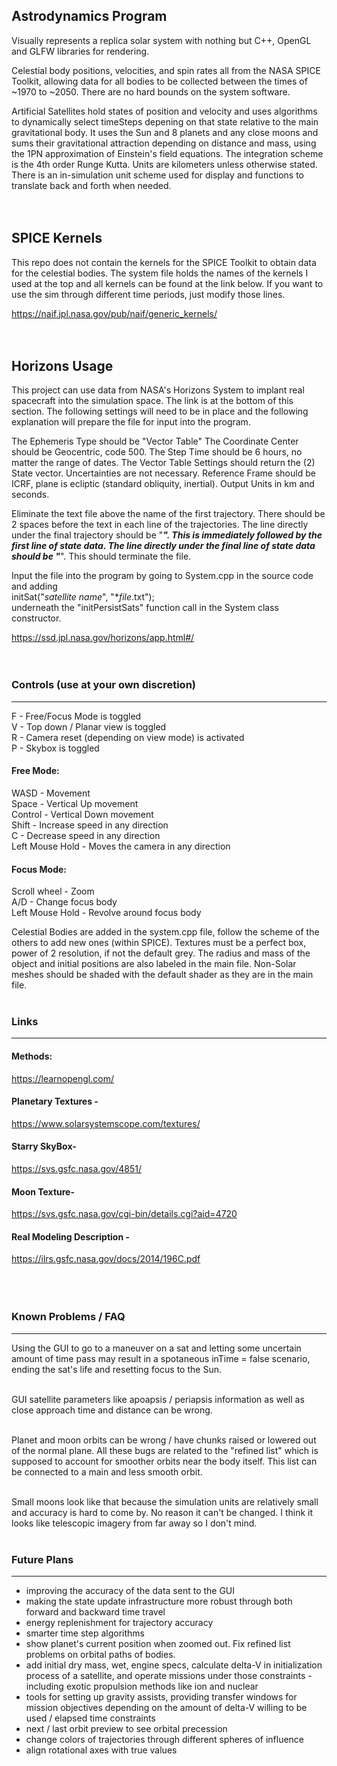 ## Astrodynamics Program

Visually represents a replica solar system with nothing but C++, OpenGL and GLFW libraries for rendering.

Celestial body positions, velocities, and spin rates all from the NASA SPICE Toolkit, allowing data for all
bodies to be collected between the times of ~1970 to ~2050. There are no hard bounds on the system software.

Artificial Satellites hold states of position and velocity and uses algorithms to dynamically select timeSteps
depening on that state relative to the main gravitational body. It uses the Sun and 8 planets and any close moons
and sums their gravitational attraction depending on distance and mass, using the 1PN approximation of Einstein's
field equations. The integration scheme is the 4th order Runge Kutta. Units are kilometers unless otherwise 
stated. There is an in-simulation unit scheme used for display and functions to translate back and forth when
needed.<br><br><br>


## SPICE Kernels

This repo does not contain the kernels for the SPICE Toolkit to obtain data for the celestial bodies. The 
system file holds the names of the kernels I used at the top and all kernels can be found at the link below. If 
you want to use the sim through different time periods, just modify those lines.

https://naif.jpl.nasa.gov/pub/naif/generic_kernels/<br><br><br>

## Horizons Usage

This project can use data from NASA's Horizons System to implant real spacecraft into the simulation space. The
link is at the bottom of this section. The following settings will need to be in place and the following explanation
will prepare the file for input into the program. 

The Ephemeris Type should be "Vector Table"
The Coordinate Center should be Geocentric, code 500.
The Step Time should be 6 hours, no matter the range of dates.
The Vector Table Settings should return the (2) State vector. Uncertainties are not necessary.
Reference Frame should be ICRF, plane is ecliptic (standard obliquity, inertial).
Output Units in km and seconds.

Eliminate the text file above the name of the first trajectory. There should be 2 spaces before the text in each line
of the trajectories. The line directly under the final trajectory should be "***". This is immediately followed by the first
line of state data. The line directly under the final line of state data should be "***". This should terminate the file.

Input the file into the program by going to System.cpp in the source code and adding<br>
initSat("*satellite name*", "**file*.txt");<br>
underneath the "initPersistSats" function call in the System class constructor.

https://ssd.jpl.nasa.gov/horizons/app.html#/<br><br><br>


### Controls (use at your own discretion)
---
F - Free/Focus Mode is toggled<br>
V - Top down / Planar view is toggled<br>
R - Camera reset (depending on view mode) is activated<br>
P - Skybox is toggled<br>

#### Free Mode:
WASD - Movement<br>
Space - Vertical Up movement<br>
Control - Vertical Down movement<br>
Shift - Increase speed in any direction<br>
C - Decrease speed in any direction<br>
Left Mouse Hold - Moves the camera in any direction<br>

#### Focus Mode:
Scroll wheel - Zoom <br>
A/D - Change focus body<br>
Left Mouse Hold - Revolve around focus body<br>

Celestial Bodies are added in the system.cpp file, follow the scheme of the others to add new ones (within SPICE).
Textures must be a perfect box, power of 2 resolution, if not the default grey. The radius and mass of the object
and initial positions are also labeled in the main file.
Non-Solar meshes should be shaded with the default shader as they are in the main file.<br><br>

### Links
---

#### Methods:
https://learnopengl.com/
#### Planetary Textures -
https://www.solarsystemscope.com/textures/
#### Starry SkyBox-
https://svs.gsfc.nasa.gov/4851/
#### Moon Texture-
https://svs.gsfc.nasa.gov/cgi-bin/details.cgi?aid=4720
#### Real Modeling Description - 
https://ilrs.gsfc.nasa.gov/docs/2014/196C.pdf<br><br><br><br>


### Known Problems / FAQ
---

Using the GUI to go to a maneuver on a sat and letting some uncertain amount of time pass may result
in a spotaneous inTime = false scenario, ending the sat's life and resetting focus to the Sun.<br><br>

GUI satellite parameters like apoapsis / periapsis information as well as close approach time and distance
can be wrong. <br><br>

Planet and moon orbits can be wrong / have chunks raised or lowered out of the normal plane. All these bugs
are related to the "refined list" which is supposed to account for smoother orbits near the body itself.
This list can be connected to a main and less smooth orbit.<br><br>

Small moons look like that because the simulation units are relatively small and accuracy is hard to come by. No
reason it can't be changed. I think it looks like telescopic imagery from far away so I don't mind.<br><br>


### Future Plans
---

- improving the accuracy of the data sent to the GUI
- making the state update infrastructure more robust through both forward and backward time travel
- energy replenishment for trajectory accuracy
- smarter time step algorithms
- show planet's current position when zoomed out. Fix refined list problems on orbital paths of bodies.
- add initial dry mass, wet, engine specs, calculate delta-V in initialization process of a satellite, and operate missions under those constraints - including exotic propulsion methods like ion and nuclear
- tools for setting up gravity assists, providing transfer windows for mission objectives depending on the amount of delta-V willing to be used / elapsed time constraints 
- next / last orbit preview to see orbital precession
- change colors of trajectories through different spheres of influence
- align rotational axes with true values



